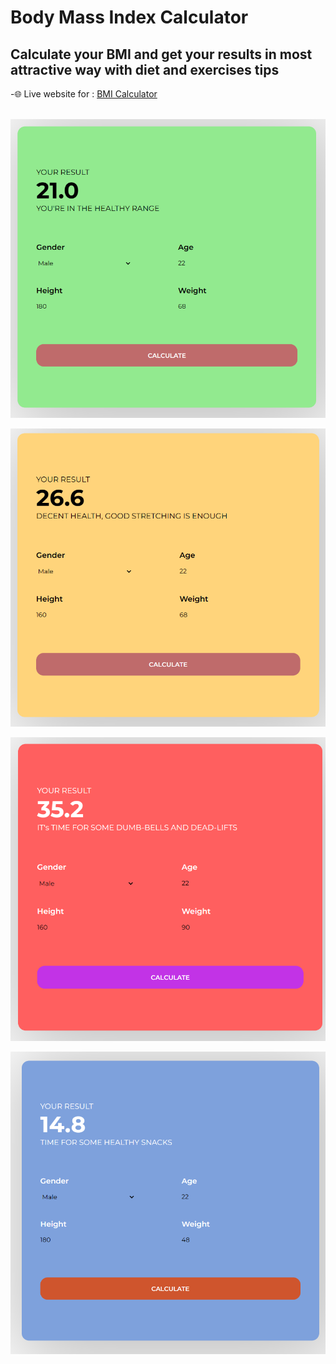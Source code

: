 # Body Mass Index Calculator
## Calculate your BMI and get your results in most attractive way with diet and exercises tips

-🌐 Live website for : [BMI Calculator]() <br><br>

<img src="images/website (3).png"> <br>

<img src="images/website (2).png"> <br>

<img src="images/website (1).png"> <br>

<img src="images/website (4).png">